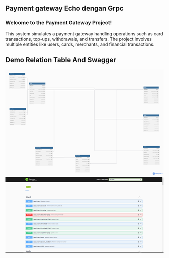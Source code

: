 ## Payment gateway Echo dengan Grpc

### **Welcome to the Payment Gateway Project!**
This system simulates a payment gateway handling operations such as card transactions, top-ups, withdrawals, and transfers. The project involves multiple entities like users, cards, merchants, and financial transactions.



## Demo Relation Table And Swagger

<img src="./images/payment-gateway.png" alt="relation-table" />

<img src="./images/swagger_2.png" alt="swagger" />
